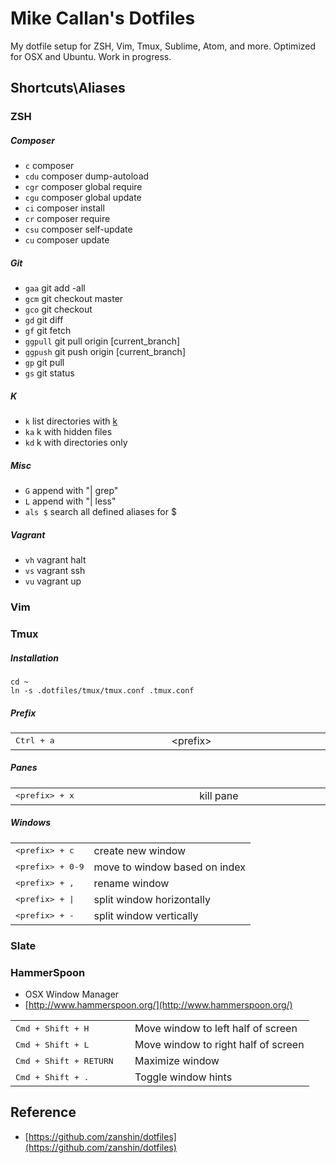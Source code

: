# Mike Callan's Dotfiles

My dotfile setup for ZSH, Vim, Tmux, Sublime, Atom, and more. Optimized for OSX and Ubuntu. Work in progress.

## Shortcuts\Aliases

### ZSH

##### Composer

- `c` composer
- `cdu` composer dump-autoload
- `cgr` composer global require
- `cgu` composer global update
- `ci` composer install
- `cr` composer require
- `csu` composer self-update
- `cu` composer update

##### Git

- `gaa` git add -all
- `gcm` git checkout master
- `gco` git checkout
- `gd` git diff
- `gf` git fetch
- `ggpull` git pull origin [current_branch]
- `ggpush` git push origin [current_branch]
- `gp` git pull
- `gs` git status

##### K

- `k` list directories with [k](https://github.com/rimraf/k)
- `ka` k with hidden files
- `kd` k with directories only

##### Misc

- `G` append with "| grep"
- `L` append with "| less"
- `als $` search all defined aliases for $

##### Vagrant

- `vh` vagrant halt
- `vs` vagrant ssh
- `vu` vagrant up

### Vim

### Tmux

##### Installation

    cd ~
    ln -s .dotfiles/tmux/tmux.conf .tmux.conf

##### Prefix

<table style="display: table; width: 100%">
    <tr>
        <td><kbd>Ctrl + a</kbd></td>
        <td>&lt;prefix&gt;</td>
    </tr>
</table>

##### Panes

<table style="display: table; width: 100%">
    <tr>
        <td><kbd>&lt;prefix&gt; + x</kbd></td>
        <td>kill pane</td>
    </tr>
</table>


##### Windows

<table>
    <tr>
        <td><kbd>&lt;prefix&gt; + c</kbd></td>
        <td>create new window</td>
    </tr>
    <tr>
        <td><kbd>&lt;prefix&gt; + 0-9</kbd></td>
        <td>move to window based on index</td>
    </tr>
    <tr>
        <td><kbd>&lt;prefix&gt; + ,</kbd></td>
        <td>rename window</td>
    </tr>
    <tr>
        <td><kbd>&lt;prefix&gt; + |</kbd></td>
        <td>split window horizontally</td>
    </tr>
    <tr>
        <td><kbd>&lt;prefix&gt; + -</kbd></td>
        <td>split window vertically</td>
    </tr>
</table>

### Slate

### HammerSpoon

- OSX Window Manager
- [http://www.hammerspoon.org/](http://www.hammerspoon.org/)

<table>
    <tr>
        <td width="40%">
            <kbd>Cmd + Shift + H</kbd>
        </td>
        <td>
            Move window to left half of screen
        </td>
    </tr>
    <tr>
        <td>
            <kbd>Cmd + Shift + L</kbd>
        </td>
        <td>
            Move window to right half of screen
        </td>
    </tr>
    <tr>
        <td>
            <kbd>Cmd + Shift + RETURN</kbd>
        </td>
        <td>
            Maximize window
        </td>
    </tr>
    <tr>
        <td>
            <kbd>Cmd + Shift + . </kbd>
        </td>
        <td>
            Toggle window hints
        </td>
    </tr>
</table>

## Reference

- [https://github.com/zanshin/dotfiles](https://github.com/zanshin/dotfiles)

